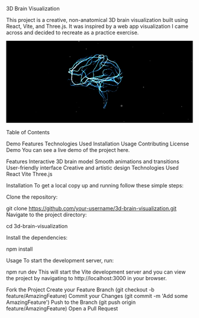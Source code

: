 3D Brain Visualization

This project is a creative, non-anatomical 3D brain visualization built using React, Vite, and Three.js. It was inspired by a web app visualization I came across and decided to recreate as a practice exercise.

![](https://github.com/kevinsanchezr/Brain3D/blob/main/brain.png)

Table of Contents

Demo
Features
Technologies Used
Installation
Usage
Contributing
License
Demo
You can see a live demo of the project here.

Features
Interactive 3D brain model
Smooth animations and transitions
User-friendly interface
Creative and artistic design
Technologies Used
React
Vite
Three.js

Installation
To get a local copy up and running follow these simple steps:

Clone the repository:

git clone https://github.com/your-username/3d-brain-visualization.git
Navigate to the project directory:


cd 3d-brain-visualization

Install the dependencies:

npm install

Usage
To start the development server, run:

npm run dev
This will start the Vite development server and you can view the project by navigating to http://localhost:3000 in your browser.

Fork the Project
Create your Feature Branch (git checkout -b feature/AmazingFeature)
Commit your Changes (git commit -m 'Add some AmazingFeature')
Push to the Branch (git push origin feature/AmazingFeature)
Open a Pull Request
